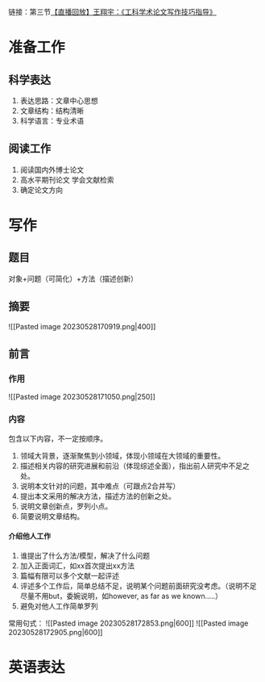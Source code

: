 链接：第三节[【直播回放】王翔宇：《工科学术论文写作技巧指导》](https://www.bilibili.com/video/BV1TE411x7kV/?spm_id_from=333.788.b_636f6d6d656e74.4&vd_source=b6436c99b71e0bfc1b7cb1ebc57e6d4b)

# 准备工作
## 科学表达
1. 表达思路：文章中心思想
2. 文章结构：结构清晰
3. 科学语言：专业术语
## 阅读工作
1. 阅读国内外博士论文
2. 高水平期刊论文 学会文献检索
3. 确定论文方向

# 写作
## 题目
对象+问题（可简化）+方法（描述创新）

## 摘要
![[Pasted image 20230528170919.png|400]]

## 前言
### 作用
![[Pasted image 20230528171050.png|250]]
### 内容
包含以下内容，不一定按顺序。
1. 领域大背景，逐渐聚焦到小领域，体现小领域在大领域的重要性。
2. 描述相关内容的研究进展和前沿（体现综述全面），指出前人研究中不足之处。
3. 说明本文针对的问题，其中难点（可跟点2合并写）
4. 提出本文采用的解决方法，描述方法的创新之处。
5. 说明文章创新点，罗列小点。
6. 简要说明文章结构。

#### 介绍他人工作
1. 谁提出了什么方法/模型，解决了什么问题
2. 加入正面词汇，如xx首次提出xx方法
3. 篇幅有限可以多个文献一起评述
4. 评述多个工作后，简单总结不足，说明某个问题前面研究没考虑。（说明不足尽量不用but，委婉说明，如however, as far as we known.....）
5. 避免对他人工作简单罗列

常用句式：
![[Pasted image 20230528172853.png|600]]
![[Pasted image 20230528172905.png|600]]

# 英语表达
